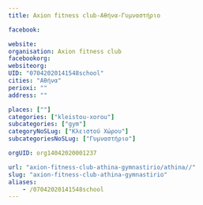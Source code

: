 ```yaml
---
title: Axion fitness club-Αθήνα-Γυμναστήριο

facebook:

website:
organisation: Axion fitness club
facebookorg:
websiteorg:
UID: "07042020141548school"
cities: "Αθήνα"
perioxi: ""
address: ""

places: [""]
categories: ["kleistou-xorou"]
subcategories: ["gym"]
categoryNoSLug: ["Κλειστού Χώρου"]
subcategoriesNoSLug: ["Γυμναστήριο"]

orgUID: org14042020001237

url: "axion-fitness-club-athina-gymnastirio/athina//"
slug: "axion-fitness-club-athina-gymnastirio"
aliases:
    - /07042020141548school
---
```





